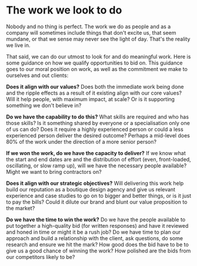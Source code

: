 # The work we look to do

Nobody and no thing is perfect. The work we do as people and as a company will sometimes include things that don't excite us, that seem mundane, or that we sense may never see the light of day. That's the reality we live in.

That said, we can do our utmost to look for and do meaningful work. Here is some guidance on how we qualify opportunities to bid on. This guidance goes to our moral position on work, as well as the commitment we make to ourselves and out clients:

__Does it align with our values?__ Does both the immediate work being done and the ripple effects as a result of it existing align with our core values? Will it help people, with maximum impact, at scale? Or is it supporting something we don't believe in?

__Do we have the capability to do this?__ What skills are required and who has those skills? Is it something shared by everyone or a specialisation only one of us can do? Does it require a highly experienced person or could a less experienced person deliver the desired outcome? Perhaps a mid-level does 80% of the work under the direction of a more senior person?

__If we won the work, do we have the capacity to deliver?__ If we know what the start and end dates are and the distribution of effort (even, front-loaded, oscillating, or slow ramp up), will we have the necessary people available? Might we want to bring contractors on?

__Does it align with our strategic objectives?__ Will delivering this work help build our reputation as a boutique design agency and give us relevant experience and case studies to go on to bigger and better things, or is it just to pay the bills? Could it dilute our brand and blunt our value proposition to the market?

__Do we have the time to win the work?__ Do we have the people available to put together a high-quality bid (for written responses) and have it reviewed and honed in time or might it be a rush job? Do we have time to plan our approach and build a relationship with the client, ask questions, do some research and ensure we hit the mark? How good does the bid have to be to give us a good chance of winning the work? How polished are the bids from our competitors likely to be?
